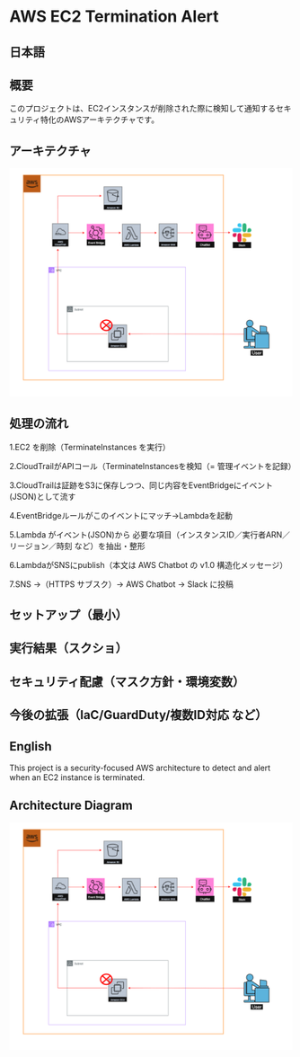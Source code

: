 # AWS EC2 Termination Alert

## 日本語

## 概要
このプロジェクトは、EC2インスタンスが削除された際に検知して通知するセキュリティ特化のAWSアーキテクチャです。

## アーキテクチャ
![EC2 Termination Alert Architecture](./images/EC2-termination-architecture.png)


## 処理の流れ
1.EC2 を削除（TerminateInstances を実行）

2.CloudTrailがAPIコール（TerminateInstancesを検知（= 管理イベントを記録）

3.CloudTrailは証跡をS3に保存しつつ、同じ内容をEventBridgeにイベント(JSON)として流す

4.EventBridgeルールがこのイベントにマッチ→Lambdaを起動

5.Lambda がイベント(JSON)から 必要な項目（インスタンスID／実行者ARN／リージョン／時刻 など）を抽出・整形

6.LambdaがSNSにpublish（本文は AWS Chatbot の v1.0 構造化メッセージ）

7.SNS →（HTTPS サブスク）→ AWS Chatbot → Slack に投稿

## セットアップ（最小）
## 実行結果（スクショ）
## セキュリティ配慮（マスク方針・環境変数）
## 今後の拡張（IaC/GuardDuty/複数ID対応 など）

## English
This project is a security-focused AWS architecture to detect and alert when an EC2 instance is terminated.

## Architecture Diagram
![EC2 Termination Alert Architecture](./images/EC2-termination-architecture.png)
